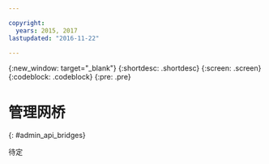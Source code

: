 ```yaml
---

copyright:
  years: 2015, 2017
lastupdated: "2016-11-22"

---
```


{:new_window: target="_blank"}
{:shortdesc: .shortdesc}
{:screen: .screen}
{:codeblock: .codeblock}
{:pre: .pre}

# 管理网桥
{: #admin_api_bridges}

待定

<!-- begin STAGING ONLY -->

<!-- end STAGING ONLY -->

<!-- non-china -->



